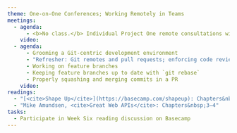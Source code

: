 ```yaml
---
theme: One-on-One Conferences; Working Remotely in Teams
meetings:
  - agenda:
      - <b>No class.</b> Individual Project One remote consultations with instructor.
    video:
  - agenda:
      - Grooming a Git-centric development environment
      - "Refresher: Git remotes and pull requests; enforcing code reviews"
      - Working on feature branches
      - Keeping feature branches up to date with `git rebase`
      - Properly squashing and merging commits in a PR
    video:
readings:
  - "[<cite>Shape Up</cite>](https://basecamp.com/shapeup): Chapters&nbsp;9–14, Conclusion"
  - "Mike Amundsen, <cite>Great Web APIs</cite>: Chapters&nbsp;3–4"
tasks:
  - Participate in Week Six reading discussion on Basecamp
---
```


<!--
theme: Frameworks and Dependencies; Web Scraping
meetings:
  - agenda:
    - Software as a Service (SaaS) architecture
    - API-first design
    - "Framework selection: starting from No"
    - Abbreviated tour of an example framework (ExpressJS)
    - Tracking dependencies (manifests, semantic versioning)
    video:
  - agenda:
    - Microservices
    - Scraping data from HTML
    - Spending plenty of time determining and sketching data structures
    video:
readings:
  - <cite>Great Web APIs</cite>, Ch. 3–4
  - CatOnMat.net, [Frameworks don’t make any sense](https://catonmat.net/frameworks-dont-make-sense)
  - TheNewStack.io [To reduce tech debt, eliminate dependencies (and refactoring)](https://thenewstack.io/to-reduce-tech-debt-eliminate-dependencies-and-refactoring/)
  - >
    "Ambriz, [Front-end frameworks: Solutions or bloated problems?](https://www.toptal.com/javascript/are-big-front-end-frameworks-bad)"
-->
